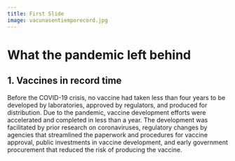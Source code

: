 ```yaml
---
title: First Slide
image: vacunasentiemporecord.jpg
---
```


# What the pandemic left behind
## 1. Vaccines in record time

Before the COVID-19 crisis, no vaccine had taken less than four years to be developed by laboratories, approved by regulators, and produced for distribution. Due to the pandemic, vaccine development efforts were accelerated and completed in less than a year. The development was facilitated by prior research on coronaviruses, regulatory changes by agencies that streamlined the paperwork and procedures for vaccine approval, public investments in vaccine development, and early government procurement that reduced the risk of producing the vaccine.

